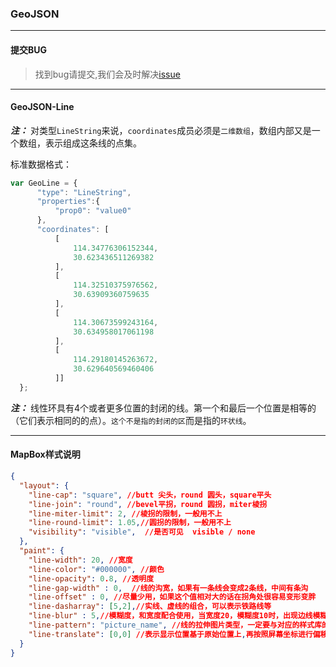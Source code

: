 ### GeoJSON

---
#### 提交BUG
> 找到bug请提交,我们会及时解决[issue](https://github.com/ParnDeedlit/WebClient-Mapbox/issues)

---
#### GeoJSON-Line

***注：*** 对类型`LineString`来说，`coordinates`成员必须是`二维数组`，数组内部又是一个数组，表示组成这条线的点集。

标准数据格式：

```javascript
var GeoLine = {
      "type": "LineString",
      "properties":{
          "prop0": "value0"
      },
      "coordinates": [
          [
              114.34776306152344,
              30.623436511269382
          ],
          [
              114.32510375976562,
              30.63909360759635
          ],
          [
              114.30673599243164,
              30.634958017061198
          ],
          [
              114.29180145263672,
              30.629640569460406
          ]]
  };
```

***注：*** 线性环具有4个或者更多位置的封闭的线。第一个和最后一个位置是相等的（它们表示相同的的点）。`这个不是指的封闭的区`而是指的`环状线`。

---
#### MapBox样式说明
~~~ json
{
  "layout": {
    "line-cap": "square", //butt 尖头，round 圆头，square平头
    "line-join": "round", //bevel平拐，round 圆拐，miter棱拐
    "line-miter-limit": 2, //棱拐的限制，一般用不上
    "line-round-limit": 1.05,//圆拐的限制，一般用不上
    "visibility": "visible",  //是否可见  visible / none
  },
  "paint": {
    "line-width": 20, //宽度
    "line-color": "#000000", //颜色
    "line-opacity": 0.8, //透明度
    "line-gap-width" : 0,  //线的沟宽，如果有一条线会变成2条线，中间有条沟
    "line-offset" : 0, //尽量少用，如果这个值相对大的话在拐角处很容易变形变胖
    "line-dasharray": [5,2],//实线、虚线的组合，可以表示铁路线等
    "line-blur" : 5,//模糊度，和宽度配合使用，当宽度20，模糊度10时，出现边线模糊的效果，该值要小于线宽度
    "line-pattern": "picture_name", //线的拉伸图片类型，一定要与对应的样式库的图片名字一一对应
    "line-translate": [0,0] //表示显示位置基于原始位置上,再按照屏幕坐标进行偏移,这个应该绝大部分都用不上
  }
}
~~~
